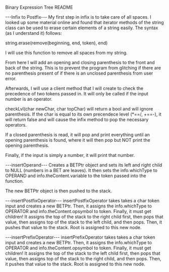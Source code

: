 Binary Expression Tree README

---Infix to Postfix---
My first step in infix is to take care of all spaces. I looked up some material
online and found that iterator methods of the string class can be used to erase
certain elements of a string easily. The syntax (as I understand it) follows:

string.erase(remove(beginning, end, token), end)

I will use this function to remove all spaces from my string.

From here I will add an opening and closing parenthesis to the front and back of
the string. This is to prevent the program from glitching if there are no parenthesis
present of if there is an unclosed parenthesis from user error.

Afterwards, I will use a client method that I will create to check the precedence of
two tokens passed in. It will only be called if the input number is an operator.

checkLvl(char newChar, char topChar) will return a bool and will ignore parenthesis.
If the char is equal to its own precendece level (*==/, +==-), it will return false
and will cause the infix method to pop the necessary operators.

If a closed parenthesis is read, it will pop and print everything until an
opening parenthesis is found, where it will then pop but NOT print the opening parenthesis.

Finally, if the input is simply a number, it will print that number.

---insertOperand---
Creates a BETPtr object and sets its left and right child to NULL (numbers in a BET are leaves).
It then sets the info.whichType to OPERAND and info.theContent.variable to the token passed into
the function.

The new BETPtr object is then pushed to the stack.

---insertPostfixOperator---
insertPostfixOperator takes takes a char token input and creates a new BETPtr. Then, it assigns the
info.whichType to OPERATOR and info.theContent.opsymbol to token. Finally, it must get children! It
assigns the top of the stack to the right child first, then pops that value, then assigns top of the
stack to the left child, and then pops. Then, it pushes that value to the stack. Root is assigned to 
this new node.

---insertPrefixOperator---
insertPrefixOperator takes takes a char token input and creates a new BETPtr. Then, it assigns the
info.whichType to OPERATOR and info.theContent.opsymbol to token. Finally, it must get children! It
assigns the top of the stack to the left child first, then pops that value, then assigns top of the
stack to the right child, and then pops. Then, it pushes that value to the stack. Root is assigned to 
this new node.